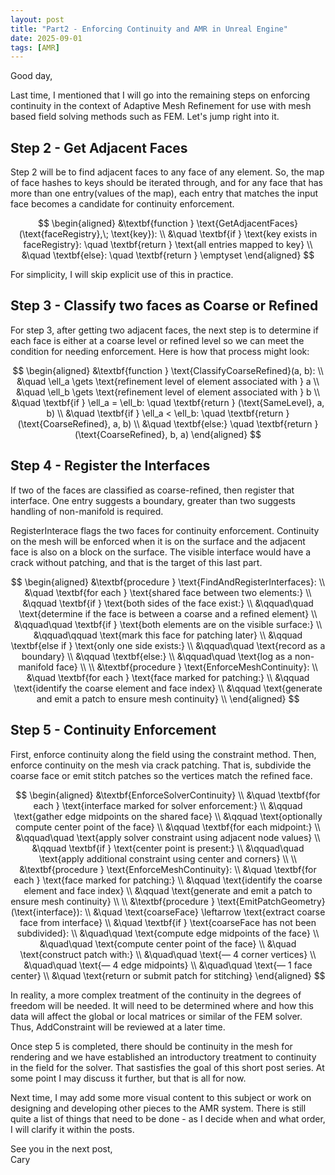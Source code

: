 ```yaml
---
layout: post
title: "Part2 - Enforcing Continuity and AMR in Unreal Engine"
date: 2025-09-01
tags: [AMR]
---
```


Good day,

Last time, I mentioned that I will go into the remaining steps on enforcing continuity in the context of Adaptive Mesh Refinement for use with mesh based field solving methods such as FEM. Let's jump right into it.

## Step 2 - Get Adjacent Faces

Step 2 will be to find adjacent faces to any face of any element. So, the map of face hashes to keys should be iterated through, and for any face that has more than one entry(values of the map), each entry that matches the input face becomes a candidate for continuity enforcement.

$$
\begin{aligned}
&\textbf{function } \text{GetAdjacentFaces}(\text{faceRegistry},\; \text{key}): \\
&\quad \textbf{if } \text{key exists in faceRegistry}: \quad \textbf{return } \text{all entries mapped to key} \\
&\quad \textbf{else}: \quad \textbf{return } \emptyset
\end{aligned}
$$

For simplicity, I will skip explicit use of this in practice.


## Step 3 - Classify two faces as Coarse or Refined

For step 3, after getting two adjacent faces, the next step is to determine if each face is either at a coarse level or refined level so we can meet the condition for needing enforcement. Here is how that process might look:

$$
\begin{aligned}
&\textbf{function } \text{ClassifyCoarseRefined}(a, b): \\
&\quad \ell_a \gets \text{refinement level of element associated with } a \\
&\quad \ell_b \gets \text{refinement level of element associated with } b \\
&\quad \textbf{if } \ell_a = \ell_b: \quad \textbf{return } (\text{SameLevel}, a, b) \\
&\quad \textbf{if } \ell_a < \ell_b: \quad \textbf{return } (\text{CoarseRefined}, a, b) \\
&\quad \textbf{else:} \quad \textbf{return } (\text{CoarseRefined}, b, a)
\end{aligned}
$$

## Step 4 - Register the Interfaces

If two of the faces are classified as coarse-refined, then register that interface. One entry suggests a boundary, greater than two suggests handling of non-manifold is required.

RegisterInterace flags the two faces for continuity enforcement. Continuity on the mesh will be enforced when it is on the surface and the adjacent face is also on a block on the surface. The visible interface would have a crack without patching, and that is the target of this last part.

$$
\begin{aligned}
&\textbf{procedure } \text{FindAndRegisterInterfaces}: \\
&\quad \textbf{for each } \text{shared face between two elements:} \\
&\qquad \textbf{if } \text{both sides of the face exist:} \\
&\qquad\quad \text{determine if the face is between a coarse and a refined element} \\
&\qquad\quad \textbf{if } \text{both elements are on the visible surface:} \\
&\qquad\qquad \text{mark this face for patching later} \\
&\qquad \textbf{else if } \text{only one side exists:} \\
&\qquad\quad \text{record as a boundary} \\
&\qquad \textbf{else:} \\
&\qquad\quad \text{log as a non-manifold face} \\
\\
&\textbf{procedure } \text{EnforceMeshContinuity}: \\
&\quad \textbf{for each } \text{face marked for patching:} \\
&\qquad \text{identify the coarse element and face index} \\
&\qquad \text{generate and emit a patch to ensure mesh continuity} \\
\end{aligned}
$$


## Step 5 - Continuity Enforcement

First, enforce continuity along the field using the constraint method. Then, enforce continuity on the mesh via crack patching. That is, subdivide the coarse face or emit stitch patches so the vertices match the refined face.

$$
\begin{aligned}
&\textbf{EnforceSolverContinuity} \\
&\quad \textbf{for each } \text{interface marked for solver enforcement:} \\
&\qquad \text{gather edge midpoints on the shared face} \\
&\qquad \text{optionally compute center point of the face} \\
&\qquad \textbf{for each midpoint:} \\
&\qquad\quad \text{apply solver constraint using adjacent node values} \\
&\qquad \textbf{if } \text{center point is present:} \\
&\qquad\quad \text{apply additional constraint using center and corners} \\
\\
&\textbf{procedure } \text{EnforceMeshContinuity}: \\
&\quad \textbf{for each } \text{face marked for patching:} \\
&\qquad \text{identify the coarse element and face index} \\
&\qquad \text{generate and emit a patch to ensure mesh continuity} \\
\\
&\textbf{procedure } \text{EmitPatchGeometry}(\text{interface}): \\
&\quad \text{coarseFace} \leftarrow \text{extract coarse face from interface} \\
&\quad \textbf{if } \text{coarseFace has not been subdivided}: \\
&\quad\quad \text{compute edge midpoints of the face} \\
&\quad\quad \text{compute center point of the face} \\
&\quad \text{construct patch with:} \\
&\quad\quad \text{— 4 corner vertices} \\
&\quad\quad \text{— 4 edge midpoints} \\
&\quad\quad \text{— 1 face center} \\
&\quad \text{return or submit patch for stitching}
\end{aligned}
$$

In reality, a more complex treatment of the continuity in the degrees of freedom will be needed. It will need to be determined where and how this data will affect the global or local matrices or similar of the FEM solver. Thus, AddConstraint will be reviewed at a later time.

Once step 5 is completed, there should be continuity in the mesh for rendering and we have established an introductory treatment to continuity in the field for the solver. That sastisfies the goal of this short post series. At some point I may discuss it further, but that is all for now.

Next time, I may add some more visual content to this subject or work on designing and developing other pieces to the AMR system. There is still quite a list of things that need to be done - as I decide when and what order, I will clarify it within the posts.

See you in the next post,
<br>Cary